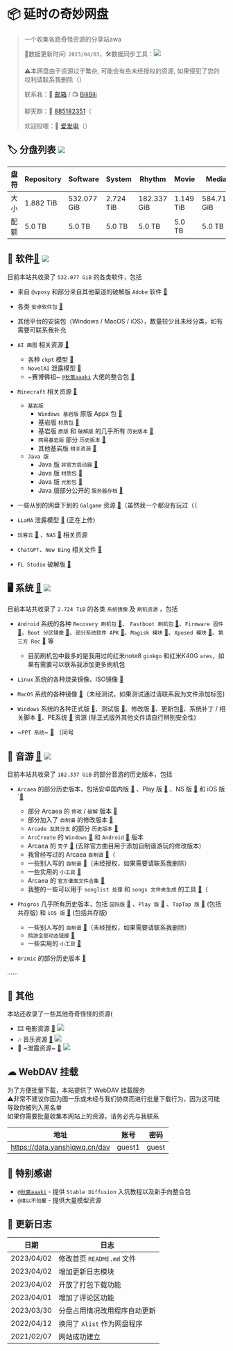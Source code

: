 # 📦 延时の奇妙网盘

> 一个收集各路奇怪资源的分享站awa 
> 
> 🔄数据更新时间: `2023/04/03`，🛠️数据同步工具：![](https://img.shields.io/badge/yanshiqwq-blue?logo=github&label=e5_usage_sync&link=https%3A%2F%2Fgithub.com%2Fyanshiqwq%2Fe5_usage_sync%2F&link=https%3A%2F%2Fgithub.com%2Fyanshiqwq%2F&cacheSeconds=3600)
>
> ⚠本网盘由于资源过于繁杂, 可能会有些未经授权的资源, 如果侵犯了您的权利请联系我删除（）
>
> 联系我：📧 [邮箱](mailto:yanshiqwq@126.com) / 📺 [BiliBili](https://space.bilibili.com/431304449)
>
> 聊天群：💬 [885182351](https://jq.qq.com/?_wv=1027&k=gHfN8ogz)（
> 
> 欢迎投喂：🔋 [爱发电](https://afdian.net/a/yanshiqwq)（）

## 🏷 分盘列表 ![](https://img.shields.io/badge/Root-orange?logo=DPD&label=Alist&cacheSeconds=3600)

| 盘符 | Repository | Software | System | Rhythm | Movie | Media |
| - | - | - | - | - | - | - |
| 大小 | 1.882 TiB | 532.077 GiB | 2.724 TiB | 182.337 GiB | 1.149 TiB | 584.713 GiB |
| 配额 | 5.0 TB | 5.0 TB | 5.0 TB | 5.0 TB | 5.0 TB | 5.0 TB |

## 💾 软件[🔗](./software/) ![](https://img.shields.io/badge/Software-orange?logo=Microsoft%20OneDrive&label=532.077%20GiB&cacheSeconds=3600)

目前本站共收录了 `532.077 GiB` 的各类软件，包括

-	来自 `@vposy` 和部分来自其他渠道的破解版 `Adobe` 软件 [🔗](./software/adobe/)

-	各类 `安卓软件包` [🔗](./software/android/)

-	其他平台的安装包（Windows / MacOS / iOS），数量较少且未经分类，如有需要可联系我补充

-	`AI 画图` 相关资源 [🔗](./software/other/stable_diffusion/)

	-	各种 `ckpt` 模型 [🔗](./software/other/stable_diffusion/models/)	
	-	`NovelAI` 泄露模型 [🔗](./software/other/stable_diffusion/models/ckpt/novelaileak/)
	-	~赛博佛祖~ [`@秋葉aaaki`](https://space.bilibili.com/12566101) 大佬的整合包 [🔗](./software/other/stable_diffusion/webui/novelai-webui/)

-	`Minecraft` 相关资源 [🔗](./software/game/mc/)
	-	`基岩版`
		-	`Windows 基岩版` 原版 Appx 包 [🔗](./software/game/mc/mcbe/)
		-	基岩版 `材质包` [🔗](./software/game/mc/mcpack/)
		-	基岩版 `原版` 和 `破解版` 的几乎所有 `历史版本` [🔗](./software/game/mc/mcpe/official/)
		-	`网易基岩版` 部分 `历史版本` [🔗](./software/game/mc/mcpe/netease/)
		-	其他基岩版 `相关资源` [🔗](./software/game/mc/mcpe_mod/)
	-	`Java 版`
		-	Java 版 `非官方启动器` [🔗](./software/game/mc/mclauncher/)
		-	Java 版 `材质包` [🔗](./software/game/mc/respack/)
		-	Java 版 `光影包` [🔗](./software/game/mc/shaderpack/)
		-	Java 版部分公开的 `服务器存档` [🔗](./software/game/mc/save/)

-	一些从别的网盘下到的 `Galgame` 资源 [🔗](./software/game/galgame/)（虽然我一个都没有玩过（（

-	`LLaMA` 泄露模型 [🔗](./software/other/pyllama/) (正在上传)

-	`玩客云` [🔗](./software/other/wankeyun/) 、`NAS` [🔗](./software/other/nas/) 相关资源

-	`ChatGPT`、`New Bing` 相关文件 [🔗](./software/other/chatgpt/)

-	`FL Studio` 破解版 [🔗](./software/other/flstudio/)

## 🖥 系统 [🔗](./system/) ![](https://img.shields.io/badge/System-orange?logo=Microsoft%20OneDrive&label=2.724%20TiB&cacheSeconds=3600)

目前本站共收录了 `2.724 TiB` 的各类 `系统镜像` 及 `刷机资源` ，包括

-	`Android` 系统的各种 `Recovery 刷机包` [🔗](./system/android/rom/recovery/)、 `Fastboot 刷机包` [🔗](./system/android/rom/fastboot/)、`Firmware 固件` [🔗](./system/android/rom/firmware/)、`Boot 分区镜像` [🔗](./system/android/boot/)、`部分系统软件 APK` [🔗](./system/android/app/)、`Magisk 模块` [🔗](./system/android/magisk/)、`Xposed 模块` [🔗](./system/android/xposed/)、`第三方 Rec` [🔗](./system/android/recovery/) 等
	
	-	目前刷机包中最多的是我用过的红米note8 `ginkgo` 和红米K40G `ares`，如果有需要可以联系我添加更多刷机包

-	`Linux` 系统的各种烧录镜像、ISO镜像 [🔗](./system/linux/)

-	`MacOS` 系统的各种镜像 [🔗](./system/macos/)（未经测试，如果测试通过请联系我为文件添加标签)

-	`Windows` 系统的各种正式版 [🔗](./system/windows/releases/)、测试版 [🔗](./system/windows/beta/)、修改版 [🔗](./system/windows/edit/)、更新包[🔗](./system/windows/updates/)、系统补丁 / 相关脚本 [🔗](./system/windows/patches/)、PE系统 [🔗](./system/windows/winpe/) 资源 (除正式版外其他文件请自行辨别安全性)

-	~`PPT 系统`~ [🔗](./system/other/ppt/) （问号

## 🥁 音游 [🔗](./rhythm/) ![](https://img.shields.io/badge/Rhythm-orange?logo=Microsoft%20OneDrive&label=182.337%20GiB&cacheSeconds=3600)

目前本站共收录了 `182.337 GiB` 的部分音游的历史版本，包括

-	`Arcaea` 的部分历史版本，包括安卓国内版 [🔗](./rhythm/arcaea/android/) 、Play 版 [🔗](./rhythm/arcaea/android/play/) 、NS 版 [🔗](./rhythm/arcaea/ns/) 和 iOS 版`[🔗](./rhythm/arcaea/ios/)

	-	部分 Arcaea 的 `修改` / `破解` 版本 [🔗](./rhythm/arcaea/android/patch/) 
	-	部分加入了 `自制谱` 的修改版本 [🔗](./rhythm/arcaea/fanmade/apk/)
	-	`Arcade 及其分支` 的部分 `历史版本` [🔗](./rhythm/arcaea/fanmade/arcade/)
	-	`ArcCreate` 的 `Windows` [🔗](./rhythm/arcaea/fanmade/arccreate/Build-StandaloneWindows64.zip) 和 `Android` [🔗](./rhythm/arcaea/fanmade/arccreate/ArcCreate.apk) 版本
	-	Arcaea 的 `壳子` [🔗](./rhythm/arcaea/fanmade/base`) (去除官方曲目用于添加自制谱游玩的修改版本)
	-	我曾经写过的 Arcaea `自制谱` [🔗](./rhythm/arcaea/fanmade/chart_arcfan/)（
	-	一些别人写的 `自制谱` [🔗](./rhythm/arcaea/fanmade/chart_aff/)（未经授权，如果需要请联系我删除）
	-	一些实用的 `小工具` [🔗](./rhythm/arcaea/tool/)
	-	Arcaea 的 `官方谱面文件合集` [🔗](./rhythm/arcaea/songs/)
	-	我整的一些可以用于 `songlist 处理` 和 `songs 文件夹生成` 的工具 [🔗](./rhythm/arcaea/fanmade/merge_tool/)（

-	`Phigros` 几乎所有历史版本，包括 `国际版` [🔗](./rhythm/phigros/android/global/) 、`Play 版` [🔗](./rhythm/phigros/android/play/) 、`TapTap 版` [🔗](./rhythm/phigros/android/) (包括共存版) 和 `iOS 版` [🔗](./rhythm/phigros/ios/) (包括共存版)

	-	一些别人写的 `自制谱` [🔗](./rhythm/phigros/fanmade/)（未经授权，如果需要请联系我删除）
	-	`鸽游全部动态链接` [🔗](./rhythm/phigros/link/)
	-	一些实用的 `小工具` [🔗](./rhythm/phigros/tool/)

-	`Orzmic` 的部分历史版本 [🔗](./rhythm/orzmic/)

......

## 🤔 其他 

本站还收录了一些其他奇奇怪怪的资源(

- 🎞 电影资源 [🔗](./movie/) ![](https://img.shields.io/badge/Movie-orange?logo=Microsoft%20OneDrive&label=1.149%20TiB&cacheSeconds=3600)	
- 🎶 音乐资源 [🔗](./media/audio/CloudMusic/) ![](https://img.shields.io/badge/Media%2fMusic-green?logo=Microsoft%20OneDrive&label=22.39%20GiB&cacheSeconds=3600)
- 🔎 ~泄露资源~ [🔗](./share/zip/leak/) ![](https://img.shields.io/badge/Repository%2fLeak-green?logo=Microsoft%20OneDrive&label=182.84%20GiB&cacheSeconds=3600)

## ☁ WebDAV 挂载
为了方便批量下载，本站提供了 WebDAV 挂载服务  
⚠非常不建议你因为图一乐或未经与我们协商而进行批量下载行为，因为这可能导致你被列入黑名单  
如果你需要批量收集本网站上的资源，请务必先与我联系  

| 地址 | 账号 | 密码 |
| - | - | - |
| https://data.yanshiqwq.cn/dav | guest1 | guest |

## 🙇‍ 特别感谢
- [`@秋葉aaaki`](https://space.bilibili.com/12566101) - 提供 `Stable Diffusion` 入坑教程以及新手向整合包
- `@维以不戗馨` - 提供大量模型资源

## 📕 更新日志

| 日期 | 日志 |
| - | - |
| 2023/04/02 | 修改首页 `README.md` 文件 |
| 2023/04/02 | 增加更新日志模块 |
| 2023/04/02 | 开放了打包下载功能 |
| 2023/04/01 | 增加了评论区功能 |
| 2023/03/30 | 分盘占用情况改用程序自动更新 |
| 2022/04/12 | 换用了 `Alist` 作为网盘程序 |
| 2021/02/07 | 网站成功建立 |